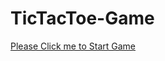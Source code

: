 # TicTacToe-Game

<a href='https://amolsawle87.github.io/TicTacToe-Game/TicTacToe/index.html'> Please Click me to Start Game </a>
